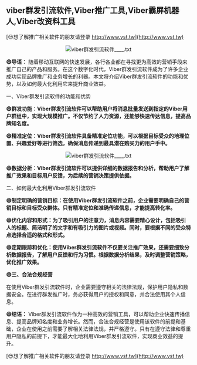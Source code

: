 ## **viber群发引流软件,Viber推广工具,Viber霸屏机器人,Viber改资料工具**

[😍想了解推广相关软件的朋友请登录 http://www.vst.tw](http://www.vst.tw)

 <center><img src="https://vst.tw/MP4/tuiguang/png/8.png" alt="viber群发引流软件____.txt"></center>

**😄导语：**
随着移动互联网的快速发展，各行各业都在寻找更为高效的营销手段来推广自己的产品和服务。在这个数字化时代，Viber群发引流软件成为了许多企业成功实现品牌推广和业务增长的利器。本文将介绍Viber群发引流软件的功能和优势，以及如何最大化利用它来提升商业效益。

一、Viber群发引流软件的功能和优势

**😄群发功能：Viber群发引流软件可以帮助用户将消息批量发送到指定的Viber用户群组中，实现大规模推广。不仅节约了人力资源，还能够快速传达信息，提高品牌知名度。**

**😄精准定位：Viber群发引流软件具备精准定位功能，可以根据目标受众的地理位置、兴趣爱好等进行筛选，确保消息传递到最具潜在购买力的用户手中。**

 <center><img src="https://vst.tw/MP4/tuiguang/png/0.png" alt="viber群发引流软件____.txt"></center>

**😄数据分析：Viber群发引流软件可以提供详细的数据报告和分析，帮助用户了解推广效果和目标用户反馈，为后续的营销决策提供依据。**

二、如何最大化利用Viber群发引流软件

**😄制定明确的营销目标：在使用Viber群发引流软件之前，企业需要明确自己的营销目标和目标受众群体。只有精准定位和准确传递信息，才能提高转化率。**

**😄优化内容和形式：为了吸引用户的注意力，消息内容需要精心设计，包括吸引人的标题、简洁明了的文字和有吸引力的图片或视频。同时，要根据不同的受众特点选择合适的格式和形式。**

**😄定期跟踪和优化：使用Viber群发引流软件不仅要关注推广效果，还需要细致分析数据报告，了解用户反馈和行为习惯。根据数据分析结果，及时调整营销策略，优化推广效果。**

**😄三、合法合规经营**

在使用Viber群发引流软件时，企业需要遵守相关的法律法规，保护用户隐私和数据安全。在进行群发推广时，务必获得用户的授权和同意，并合法使用其个人信息。

**😄结语：**
Viber群发引流软件作为一种高效的营销工具，可以帮助企业快速传播信息、提高品牌知名度和业务增长。然而，合法合规经营是使用该软件的前提和基础，企业在使用之前需要了解相关法律法规，并严格遵守。只有在遵守法律和尊重用户隐私的前提下，才能最大化地利用Viber群发引流软件，实现商业效益的提升。

[😍想了解推广相关软件的朋友请登录 http://www.vst.tw](http://www.vst.tw)



